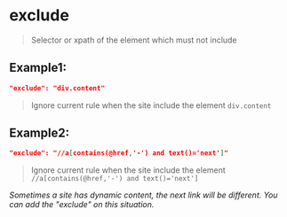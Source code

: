 # exclude
>Selector or xpath of the element which must not include

Example1:
--
```JSON
"exclude": "div.content"
```
>Ignore current rule when the site include the element `div.content`

Example2:
--
```JSON
"exclude": "//a[contains(@href,'-') and text()='next']"
```
>Ignore current rule when the site include the element `//a[contains(@href,'-') and text()='next']`

*Sometimes a site has dynamic content, the next link will be different. You can add the "exclude" on this situation.*